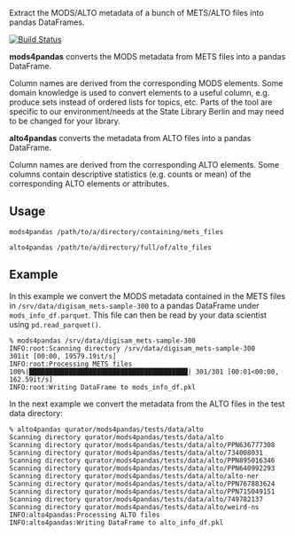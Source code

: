 Extract the MODS/ALTO metadata of a bunch of METS/ALTO files into pandas DataFrames.

[![Build Status](https://circleci.com/gh/qurator-spk/mods4pandas.svg?style=svg)](https://circleci.com/gh/qurator-spk/mods4pandas)

**mods4pandas** converts the MODS metadata from METS files into a pandas DataFrame.

Column names are derived from the corresponding MODS elements. Some domain
knowledge is used to convert elements to a useful column, e.g. produce sets
instead of ordered lists for topics, etc. Parts of the tool are specific to
our environment/needs at the State Library Berlin and may need to be changed for
your library.

**alto4pandas** converts the metadata from ALTO files into a pandas DataFrame.

Column names are derived from the corresponding ALTO elements. Some columns
contain descriptive statistics (e.g. counts or mean) of the corresponding ALTO
elements or attributes.

## Usage
~~~
mods4pandas /path/to/a/directory/containing/mets_files
~~~

~~~
alto4pandas /path/to/a/directory/full/of/alto_files
~~~

## Example
In this example we convert the MODS metadata contained in the METS files in
`/srv/data/digisam_mets-sample-300` to a pandas DataFrame under
`mods_info_df.parquet`. This file can then be read by your data scientist using
`pd.read_parquet()`.

~~~
% mods4pandas /srv/data/digisam_mets-sample-300
INFO:root:Scanning directory /srv/data/digisam_mets-sample-300
301it [00:00, 19579.19it/s]
INFO:root:Processing METS files
100%|████████████████████████████████████████| 301/301 [00:01<00:00, 162.59it/s]
INFO:root:Writing DataFrame to mods_info_df.pkl
~~~

In the next example we convert the metadata from the ALTO files in the test data
directory:

~~~
% alto4pandas qurator/mods4pandas/tests/data/alto
Scanning directory qurator/mods4pandas/tests/data/alto
Scanning directory qurator/mods4pandas/tests/data/alto/PPN636777308
Scanning directory qurator/mods4pandas/tests/data/alto/734008031
Scanning directory qurator/mods4pandas/tests/data/alto/PPN895016346
Scanning directory qurator/mods4pandas/tests/data/alto/PPN640992293
Scanning directory qurator/mods4pandas/tests/data/alto/alto-ner
Scanning directory qurator/mods4pandas/tests/data/alto/PPN767883624
Scanning directory qurator/mods4pandas/tests/data/alto/PPN715049151
Scanning directory qurator/mods4pandas/tests/data/alto/749782137
Scanning directory qurator/mods4pandas/tests/data/alto/weird-ns
INFO:alto4pandas:Processing ALTO files
INFO:alto4pandas:Writing DataFrame to alto_info_df.pkl
~~~
